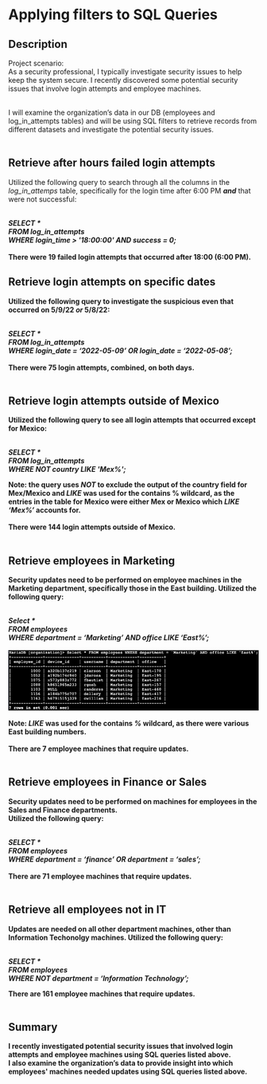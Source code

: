 <h1>Applying filters to SQL Queries</h1>

<h2>Description</h2>
Project scenario: </br>
As a security professional, I typically investigate security issues to help keep the system secure. I recently discovered some potential security issues that involve login attempts and employee machines.
</br></br>

I will examine the organization’s data in our  DB (employees  and log_in_attempts tables) and will be using SQL filters to retrieve records from different datasets and investigate the potential security issues.
</br>
</br>

<h2> Retrieve after hours failed login attempts</h2>
Utilized the following query to search through all the columns in the <i>log_in_attemps</i> table, specifically for the login time after 6:00 PM <b><i>and</i></b> that were not successful:
</br></br>

<b><i>SELECT * </br>
FROM log_in_attempts </br>
WHERE login_time > '18:00:00' AND success = 0;</i><b> </br>
</br>
There were 19 failed login attempts that occurred after 18:00 (6:00 PM). 

<h2>Retrieve login attempts on specific dates</h2>
Utilized the following query to investigate the suspicious even that occurred on 5/9/22 <b><i>or</i></b> 5/8/22: 
</br></br>

<b><i>SELECT * </br>
FROM log_in_attempts </br>
WHERE login_date = ‘2022-05-09’ OR login_date = ‘2022-05-08’; </i></b> </br>
</br>
There were 75 login attempts, combined, on both days. 
</br>
</br>

<h2>Retrieve login attempts outside of Mexico</h2>
Utilized the following query to see all login attempts that occurred except for Mexico:
</br></br>

<b><i>SELECT * </br>
FROM log_in_attempts </br>
WHERE NOT country LIKE 'Mex%'; </i></b> </br>

Note: the query uses <b><i>NOT</i></b> to exclude the output of the country field for Mex/Mexico and <b><i>LIKE</i></b> was used for the contains % wildcard, as the entries in the table for Mexico were either Mex or Mexico which <b><i>LIKE ‘Mex%’</i></b> accounts for.
</br></br>
There were 144 login attempts outside of Mexico.
</br>
</br>

<h2>Retrieve employees in Marketing</h2>
Security updates need to be performed on employee machines in the Marketing department, specifically those in the East building. Utilized the following query:
</br></br>

<b><i>Select * </br>
FROM employees </br>
WHERE department = ‘Marketing’ AND office LIKE ‘East%’; </i></b></br>
</br>
<img src="image1.png"> 
</br>

Note: <b><i>LIKE</i></b> was used for the contains <b><i>%</i></b> wildcard, as there were various East building numbers.
</br></br>
There are 7 employee machines that require updates. 
</br>
</br>

<h2>Retrieve employees in Finance or Sales</h2>
Security updates need to be performed on machines for employees in the Sales and Finance departments. </br>
Utilized the following query:
</br></br>

<b><i>SELECT * </br>
FROM employees </br>
WHERE department = ‘finance’ OR department =  ‘sales’; </i></b></br>
</br>
There are 71 employee machines that require updates. 
</br>
</br>

<h2>Retrieve all employees not in IT</h2>
Updates are needed on all other department machines, other than Information Techonolgy machines. Utilized the following query:
</br></br>

<b><i>SELECT * </br>
FROM employees </br>
WHERE NOT department = ‘Information Technology’; </i></b></br>

There are 161 employee machines that require updates. 
</br>
</br>

<h2>Summary</h2>
I recently investigated potential security issues that involved login attempts and employee machines using SQL queries listed above. 
</br>
I also examine the organization’s data to provide insight into which employees' machines needed updates using SQL queries listed above.
